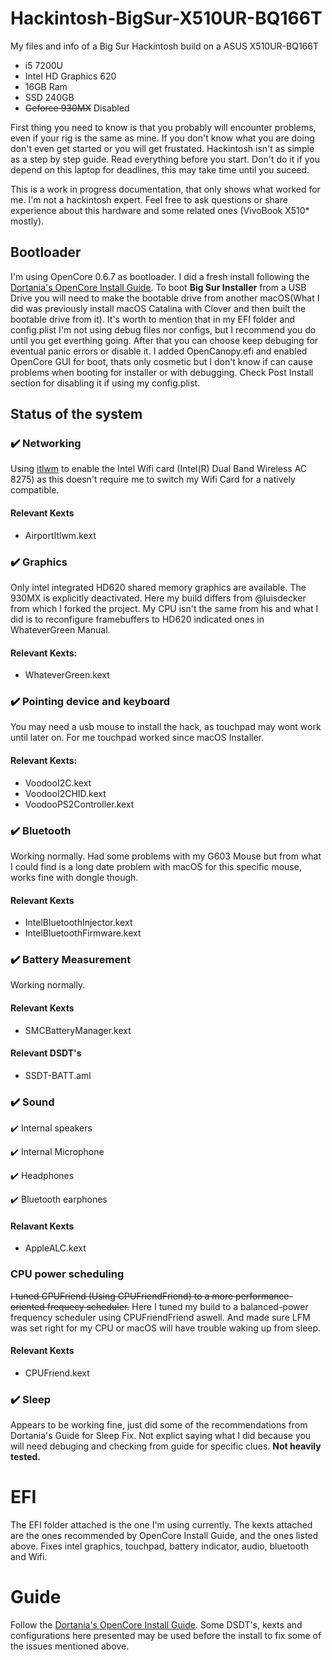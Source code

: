 # Hackintosh-BigSur-X510UR-BQ166T
My files and info of a Big Sur Hackintosh build on a ASUS X510UR-BQ166T

- i5 7200U
- Intel HD Graphics 620
- 16GB Ram
- SSD 240GB
- ~~Geforce 930MX~~ Disabled


First thing you need to know is that you probably will encounter problems, even if your rig is the same as mine. If you don't know what you are doing don't even get started or you will get frustated. Hackintosh isn't as simple as a step by step guide. Read everything before you start.
Don't do it if you depend on this laptop for deadlines, this may take time until you suceed.

This is a work in progress documentation, that only shows what worked for me. I'm not a hackintosh expert. Feel free to ask questions or share experience about this hardware and some related ones (VivoBook X510* mostly).

## Bootloader

I'm using OpenCore 0.6.7 as bootloader. I did a fresh install following the [Dortania's OpenCore Install Guide](https://dortania.github.io/OpenCore-Install-Guide/). To boot **Big Sur Installer** from a USB Drive you will need to make the bootable drive from another macOS(What I did was previously install macOS Catalina with Clover and then built the bootable drive from it). It's worth to mention that in my EFI folder and config.plist I'm not using debug files nor configs, but I recommend you do until you get everthing going. After that you can choose keep debuging for eventual panic errors or disable it. I added OpenCanopy.efi and enabled OpenCore GUI for boot, thats only cosmetic but I don't know if can cause problems when booting for installer or with debugging. Check Post Install section for disabling it if using my config.plist.

## Status of the system

### :heavy_check_mark: Networking
Using [itlwm](https://openintelwireless.github.io/itlwm/) to enable the Intel Wifi card (Intel(R) Dual Band Wireless AC 8275) as this doesn't require me to switch my Wifi Card for a natively compatible. 

#### Relevant Kexts
- AirportItlwm.kext

### :heavy_check_mark: Graphics
Only intel integrated HD620 shared memory graphics are available. The 930MX is explicitly deactivated.
Here my build differs from @luisdecker from which I forked the project. My CPU isn't the same from his and what I did is to reconfigure framebuffers to HD620 indicated ones in WhateverGreen Manual. 

#### Relevant Kexts:
- WhateverGreen.kext

### :heavy_check_mark: Pointing device and keyboard
You may need a usb mouse to install the hack, as touchpad may wont work until later on.
For me touchpad worked since macOS Installer.

#### Relevant Kexts:
- VoodooI2C.kext
- VoodooI2CHID.kext
- VoodooPS2Controller.kext

### :heavy_check_mark: Bluetooth
Working normally.
Had some problems with my G603 Mouse but from what I could find is a long date problem with macOS for this specific mouse, works fine with dongle though.

#### Relevant Kexts
- IntelBluetoothInjector.kext
- IntelBluetoothFirmware.kext

### :heavy_check_mark: Battery Measurement
Working normally.

#### Relevant Kexts
- SMCBatteryManager.kext

#### Relevant DSDT's
- SSDT-BATT.aml

### :heavy_check_mark: Sound 
:heavy_check_mark: Internal speakers 
 
:heavy_check_mark: Internal Microphone 

:heavy_check_mark: Headphones 

:heavy_check_mark: Bluetooth earphones 

#### Relavant Kexts
- AppleALC.kext

### CPU power scheduling
~~I tuned CPUFriend (Using CPUFriendFriend) to a more performance-oriented frequecy scheduler.~~
Here I tuned my build to a balanced-power frequency scheduler using CPUFriendFriend aswell. And made sure LFM was set right for my CPU or macOS will have trouble waking up from sleep.

#### Relevant Kexts
- CPUFriend.kext

### :heavy_check_mark: Sleep
Appears to be working fine, just did some of the recommendations from Dortania's Guide for Sleep Fix. Not explict saying what I did because you will need debuging and checking from guide for specific clues.
**Not heavily tested.** 

# EFI
The EFI folder attached is the one I'm using currently. The kexts attached are the ones recommended by OpenCore Install Guide, and the ones listed above. Fixes intel graphics, touchpad, battery indicator, audio, bluetooth and Wifi. 

# Guide

Follow the [Dortania's OpenCore Install Guide](https://dortania.github.io/OpenCore-Install-Guide/). Some DSDT's, kexts and configurations here presented may be used before the install to fix some of the issues mentioned above.
